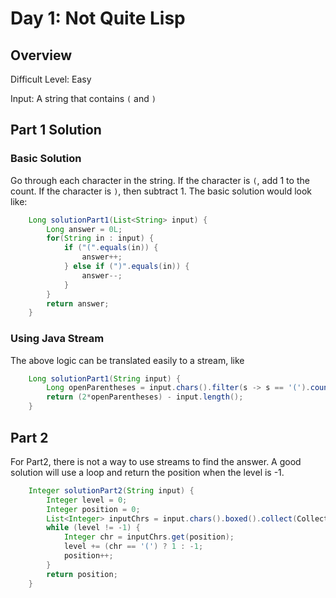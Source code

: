 # Day 1: Not Quite Lisp

## Overview
Difficult Level: Easy

Input: A string that contains `(` and `)`

## Part 1 Solution

### Basic Solution
Go through each character in the string. If the character is `(`, add 1 to the count. 
If the character is `)`, then subtract 1. The basic solution would look like:

```java
    Long solutionPart1(List<String> input) {
        Long answer = 0L;
        for(String in : input) {
            if ("(".equals(in)) {
                answer++;
            } else if (")".equals(in)) {
                answer--;
            }
        }
        return answer;
    }
```

### Using Java Stream
The above logic can be translated easily to a stream, like

```java
    Long solutionPart1(String input) {
        Long openParentheses = input.chars().filter(s -> s == '(').count();
        return (2*openParentheses) - input.length();
    }
```

## Part 2
For Part2, there is not a way to use streams to find the answer. A good solution will
use a loop and return the position when the level is -1.

```java
    Integer solutionPart2(String input) {
        Integer level = 0;
        Integer position = 0;
        List<Integer> inputChrs = input.chars().boxed().collect(Collectors.toList());
        while (level != -1) {
            Integer chr = inputChrs.get(position);
            level += (chr == '(') ? 1 : -1;
            position++;
        }
        return position;
    }

```